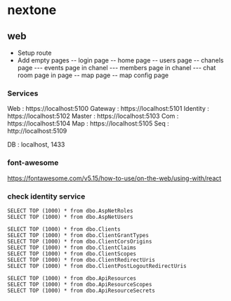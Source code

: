 # nextone

## web
- Setup route
- Add empty pages
-- login page
-- home page
-- users page
-- chanels page
--- events page in chanel
--- members page in chanel
--- chat room page in page
-- map page
-- map config page

### Services
Web : https://localhost:5100
Gateway : https://localhost:5101
Identity : https://localhost:5102
Master : https://localhost:5103
Com : https://localhost:5104
Map : https://localhost:5105
Seq : http://localhost:5109

DB : localhost, 1433


### font-awesome 
https://fontawesome.com/v5.15/how-to-use/on-the-web/using-with/react


### check identity service
```
SELECT TOP (1000) * from dbo.AspNetRoles
SELECT TOP (1000) * from dbo.AspNetUsers

SELECT TOP (1000) * from dbo.Clients
SELECT TOP (1000) * from dbo.ClientGrantTypes
SELECT TOP (1000) * from dbo.ClientCorsOrigins
SELECT TOP (1000) * from dbo.ClientClaims
SELECT TOP (1000) * from dbo.ClientScopes
SELECT TOP (1000) * from dbo.ClientRedirectUris
SELECT TOP (1000) * from dbo.ClientPostLogoutRedirectUris

SELECT TOP (1000) * from dbo.ApiResources
SELECT TOP (1000) * from dbo.ApiResourceScopes
SELECT TOP (1000) * from dbo.ApiResourceSecrets

```